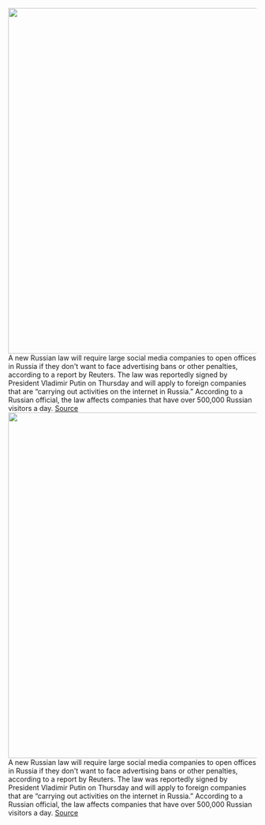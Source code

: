 <img src='https://cdn.vox-cdn.com/thumbor/r1U-tD-6XTR3ni0vfixOdeYNOno=/0x0:4397x2931/1200x800/filters:focal(2219x1022:2921x1724)/cdn.vox-cdn.com/uploads/chorus_image/image/69530987/1233463725.0.jpg' width='700px' /><br/>
A new Russian law will require large social media companies to open offices in Russia if they don't want to face advertising bans or other penalties, according to a report by Reuters. The law was reportedly signed by President Vladimir Putin on Thursday and will apply to foreign companies that are “carrying out activities on the internet in Russia.” According to a Russian official, the law affects companies that have over 500,000 Russian visitors a day.
<a href='https://www.theverge.com/2021/7/1/22559383/russia-social-media-tech-company-office-law-signed'> Source <a/><img src='https://cdn.vox-cdn.com/thumbor/r1U-tD-6XTR3ni0vfixOdeYNOno=/0x0:4397x2931/1200x800/filters:focal(2219x1022:2921x1724)/cdn.vox-cdn.com/uploads/chorus_image/image/69530987/1233463725.0.jpg' width='700px' /><br/>
A new Russian law will require large social media companies to open offices in Russia if they don't want to face advertising bans or other penalties, according to a report by Reuters. The law was reportedly signed by President Vladimir Putin on Thursday and will apply to foreign companies that are “carrying out activities on the internet in Russia.” According to a Russian official, the law affects companies that have over 500,000 Russian visitors a day.
<a href='https://www.theverge.com/2021/7/1/22559383/russia-social-media-tech-company-office-law-signed'> Source <a/>